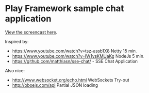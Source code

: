 Play Framework sample chat application
======================================

[View the screencast here](https://www.youtube.com/watch?v=47TqFH8MXhk).

Inspired by:

- https://www.youtube.com/watch?v=tsz-assb1X8 Netty 15 min.
- https://www.youtube.com/watch?v=lW1vsKMUaKg NodeJs 5 min.
- https://github.com/matthiasn/sse-chat/ - SSE Chat Application

Also nice:

- http://www.websocket.org/echo.html WebSockets Try-out
- http://oboejs.com/api Partial JSON loading